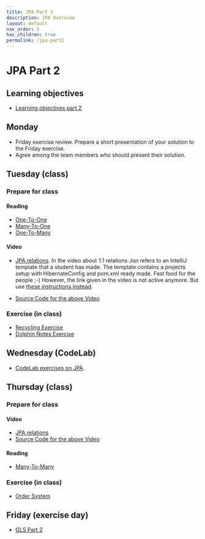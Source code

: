 ```yaml
---
title: JPA Part 2
description: JPA Overview
layout: default
nav_order: 5
has_children: true
permalink: /jpa-part2
---
```


# JPA Part 2

## Learning objectives

- [Learning objectives part 2](./learning-objectives-part2)

## Monday

- Friday exercise review. Prepare a short presentation of your solution to the Friday exercise.
- Agree among the team members who should present their solution.

## Tuesday (class)

### Prepare for class

#### Reading

- [One-To-One](https://www.logicbig.com/tutorials/java-ee-tutorial/jpa/one-to-one.html)
- [Many-To-One](https://www.logicbig.com/tutorials/java-ee-tutorial/jpa/many-to-one.html)
- [One-To-Many](https://www.logicbig.com/tutorials/java-ee-tutorial/jpa/one-to-many.html)

#### Video

- [JPA relations](https://cphbusiness.cloud.panopto.eu/Panopto/Pages/Sessions/List.aspx#folderID=%226c569295-f604-4241-89e8-b06900ed8d21%22). In the video about 1:1 relations Jon
refers to an IntelliJ template that a student has made. The template contains a projects setup with HibernateConfig and pom.xml ready made. Fast food for the people ;-) However, the link given in the video is not active anymore. But use [these instructions instead](../toolbox/ides/intellij/custom_templates.md#example-template-for-jpa).

- [Source Code for the above Video](https://github.com/jonbertelsen/dolphin_fall2023)

### Exercise (in class)

- [Recycling Exercise](./exercises/recycling.md)
- [Dolphin Notes Exercise](./exercises/dolphin.md)

## Wednesday (CodeLab)

- [CodeLab exercises on JPA](./exercises/codelab.md).

## Thursday (class)

### Prepare for class

#### Video

- [JPA relations](https://cphbusiness.cloud.panopto.eu/Panopto/Pages/Sessions/List.aspx#folderID=%226c569295-f604-4241-89e8-b06900ed8d21%22)
- [Source Code for the above Video](https://github.com/jonbertelsen/dolphin_fall2023)

#### Reading

- [Many-To-Many](https://www.logicbig.com/tutorials/java-ee-tutorial/jpa/many-to-many.html)

### Exercise (in class)

- [Order System](./exercises/order_system.md)

## Friday (exercise day)

- [GLS Part 2](./exercises/gls_part2.md)
